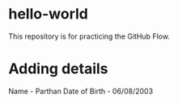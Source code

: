 # hello-world
This  repository is for practicing the GitHub Flow.

# Adding details
Name - Parthan
Date of Birth - 06/08/2003
